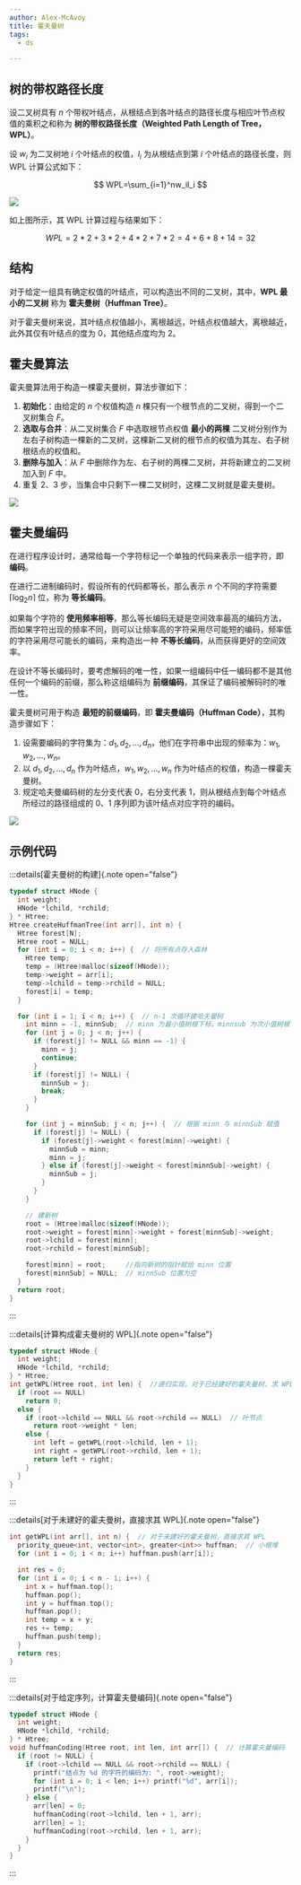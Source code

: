 ```yaml
---
author: Alex-McAvoy
title: 霍夫曼树
tags:
  - ds

---
```


## 树的带权路径长度

设二叉树具有 $n$ 个带权叶结点，从根结点到各叶结点的路径长度与相应叶节点权值的乘积之和称为 **树的带权路径长度（Weighted Path Length of Tree，WPL）**。

设 $w_i$ 为二叉树地 $i$ 个叶结点的权值，$l_i$ 为从根结点到第 $i$ 个叶结点的路径长度，则 WPL 计算公式如下：

$$
WPL=\sum_{i=1}^nw_il_i
$$

![](./images/huffman-tree-1.png)

如上图所示，其 WPL 计算过程与结果如下：

$$
WPL=2*2+3*2+4*2+7*2=4+6+8+14=32
$$

## 结构

对于给定一组具有确定权值的叶结点，可以构造出不同的二叉树，其中，**WPL 最小的二叉树** 称为 **霍夫曼树（Huffman Tree）**。

对于霍夫曼树来说，其叶结点权值越小，离根越远，叶结点权值越大，离根越近，此外其仅有叶结点的度为 $0$，其他结点度均为 $2$。

## 霍夫曼算法

霍夫曼算法用于构造一棵霍夫曼树，算法步骤如下：

1.  **初始化**：由给定的 $n$ 个权值构造 $n$ 棵只有一个根节点的二叉树，得到一个二叉树集合 $F$。
2.  **选取与合并**：从二叉树集合 $F$ 中选取根节点权值 **最小的两棵** 二叉树分别作为左右子树构造一棵新的二叉树，这棵新二叉树的根节点的权值为其左、右子树根结点的权值和。
3.  **删除与加入**：从 $F$ 中删除作为左、右子树的两棵二叉树，并将新建立的二叉树加入到 $F$ 中。
4.  重复 2、3 步，当集合中只剩下一棵二叉树时，这棵二叉树就是霍夫曼树。

![](./images/huffman-tree-2.png)

## 霍夫曼编码

在进行程序设计时，通常给每一个字符标记一个单独的代码来表示一组字符，即 **编码**。

在进行二进制编码时，假设所有的代码都等长，那么表示 $n$ 个不同的字符需要 $\left \lceil \log_2 n \right \rceil$ 位，称为 **等长编码**。

如果每个字符的 **使用频率相等**，那么等长编码无疑是空间效率最高的编码方法，而如果字符出现的频率不同，则可以让频率高的字符采用尽可能短的编码，频率低的字符采用尽可能长的编码，来构造出一种 **不等长编码**，从而获得更好的空间效率。

在设计不等长编码时，要考虑解码的唯一性，如果一组编码中任一编码都不是其他任何一个编码的前缀，那么称这组编码为 **前缀编码**，其保证了编码被解码时的唯一性。

霍夫曼树可用于构造 **最短的前缀编码**，即 **霍夫曼编码（Huffman Code）**，其构造步骤如下：

1.  设需要编码的字符集为：$d_1,d_2,\dots,d_n$，他们在字符串中出现的频率为：$w_1,w_2,\dots,w_n$。
2.  以 $d_1,d_2,\dots,d_n$ 作为叶结点，$w_1,w_2,\dots,w_n$ 作为叶结点的权值，构造一棵霍夫曼树。
3.  规定哈夫曼编码树的左分支代表 $0$，右分支代表 $1$，则从根结点到每个叶结点所经过的路径组成的 $0$、$1$ 序列即为该叶结点对应字符的编码。

![](./images/huffman-tree-3.png)

## 示例代码

:::details[霍夫曼树的构建]{.note open="false"}
```C++
typedef struct HNode {
  int weight;
  HNode *lchild, *rchild;
} * Htree;
Htree createHuffmanTree(int arr[], int n) {
  Htree forest[N];
  Htree root = NULL;
  for (int i = 0; i < n; i++) {  // 将所有点存入森林
    Htree temp;
    temp = (Htree)malloc(sizeof(HNode));
    temp->weight = arr[i];
    temp->lchild = temp->rchild = NULL;
    forest[i] = temp;
  }

  for (int i = 1; i < n; i++) {  // n-1 次循环建哈夫曼树
    int minn = -1, minnSub;  // minn 为最小值树根下标，minnsub 为次小值树根下标
    for (int j = 0; j < n; j++) {
      if (forest[j] != NULL && minn == -1) {
        minn = j;
        continue;
      }
      if (forest[j] != NULL) {
        minnSub = j;
        break;
      }
    }

    for (int j = minnSub; j < n; j++) {  // 根据 minn 与 minnSub 赋值
      if (forest[j] != NULL) {
        if (forest[j]->weight < forest[minn]->weight) {
          minnSub = minn;
          minn = j;
        } else if (forest[j]->weight < forest[minnSub]->weight) {
          minnSub = j;
        }
      }
    }

    // 建新树
    root = (Htree)malloc(sizeof(HNode));
    root->weight = forest[minn]->weight + forest[minnSub]->weight;
    root->lchild = forest[minn];
    root->rchild = forest[minnSub];

    forest[minn] = root;     //指向新树的指针赋给 minn 位置
    forest[minnSub] = NULL;  // minnSub 位置为空
  }
  return root;
}
```
:::

:::details[计算构成霍夫曼树的 WPL]{.note open="false"}
```C++
typedef struct HNode {
  int weight;
  HNode *lchild, *rchild;
} * Htree;
int getWPL(Htree root, int len) {  //递归实现，对于已经建好的霍夫曼树，求 WPL
  if (root == NULL)
    return 0;
  else {
    if (root->lchild == NULL && root->rchild == NULL)  // 叶节点
      return root->weight * len;
    else {
      int left = getWPL(root->lchild, len + 1);
      int right = getWPL(root->rchild, len + 1);
      return left + right;
    }
  }
}
```
:::

:::details[对于未建好的霍夫曼树，直接求其 WPL]{.note open="false"}
```C++
int getWPL(int arr[], int n) {  // 对于未建好的霍夫曼树，直接求其 WPL
  priority_queue<int, vector<int>, greater<int>> huffman;  // 小根堆
  for (int i = 0; i < n; i++) huffman.push(arr[i]);

  int res = 0;
  for (int i = 0; i < n - 1; i++) {
    int x = huffman.top();
    huffman.pop();
    int y = huffman.top();
    huffman.pop();
    int temp = x + y;
    res += temp;
    huffman.push(temp);
  }
  return res;
}
```
:::

:::details[对于给定序列，计算霍夫曼编码]{.note open="false"}
```C++
typedef struct HNode {
  int weight;
  HNode *lchild, *rchild;
} * Htree;
void huffmanCoding(Htree root, int len, int arr[]) {  // 计算霍夫曼编码
  if (root != NULL) {
    if (root->lchild == NULL && root->rchild == NULL) {
      printf("结点为 %d 的字符的编码为: ", root->weight);
      for (int i = 0; i < len; i++) printf("%d", arr[i]);
      printf("\n");
    } else {
      arr[len] = 0;
      huffmanCoding(root->lchild, len + 1, arr);
      arr[len] = 1;
      huffmanCoding(root->rchild, len + 1, arr);
    }
  }
}
```
:::
